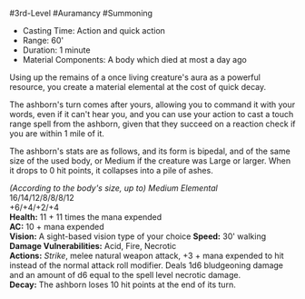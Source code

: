 #3rd-Level #Auramancy #Summoning
 
- Casting Time: Action and quick action
- Range: 60'
- Duration: 1 minute
- Material Components: A body which died at most a day ago  

Using up the remains of a once living creature's aura as a powerful resource, you create a material elemental at the cost of quick decay.
 
The ashborn's turn comes after yours, allowing you to command it with your words, even if it can't hear you, and you can use your action to cast a touch range spell from the ashborn, given that they succeed on a reaction check if you are within 1 mile of it.
 
The ashborn's stats are as follows, and its form is bipedal, and of the same size of the used body, or Medium if the creature was Large or larger. When it drops to 0 hit points, it collapses into a pile of ashes.
 
_(According to the body's size, up to) Medium Elemental_  
16/14/12/8/8/8/12  
+6/+4/+2/+4  
**Health:** 11 + 11 times the mana expended  
**AC:** 10 + mana expended  
**Vision:** A sight-based vision type of your choice
**Speed:** 30' walking  
**Damage Vulnerabilities:** Acid, Fire, Necrotic  
**Actions:** _Strike_, melee natural weapon attack, +3 + mana expended to hit instead of the normal attack roll modifier. Deals 1d6 bludgeoning damage and an amount of d6 equal to the spell level necrotic damage.  
**Decay:** The ashborn loses 10 hit points at the end of its turn.
